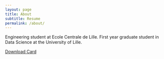 ```yaml
---
layout: page
title: About
subtitle: Resume
permalink: /about/
---
```


Engineering student at Ecole Centrale de Lille.
First year graduate student in Data Science at the University of Lille.

[Download Card](https://github.com/OlitHub/BusinessCard/blob/main/card.png "download")